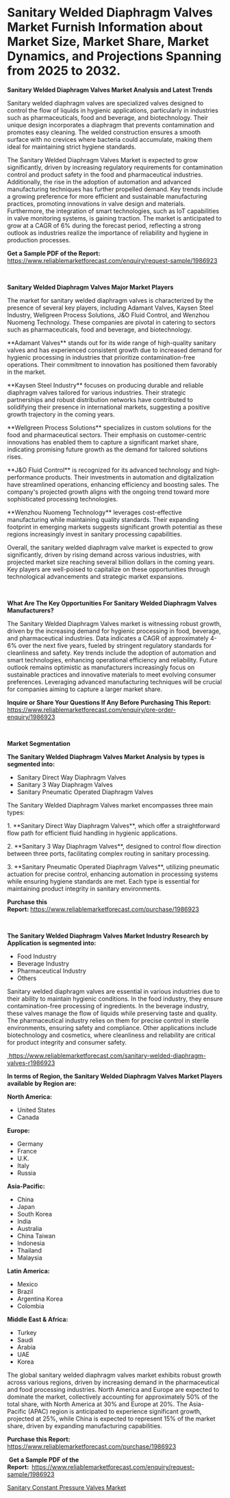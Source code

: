 <p><h1>Sanitary Welded Diaphragm Valves Market Furnish Information about Market Size, Market Share, Market Dynamics, and Projections Spanning from 2025 to 2032.</h1></p><p><strong>Sanitary Welded Diaphragm Valves Market Analysis and Latest Trends</strong></p>
<p><p>Sanitary welded diaphragm valves are specialized valves designed to control the flow of liquids in hygienic applications, particularly in industries such as pharmaceuticals, food and beverage, and biotechnology. Their unique design incorporates a diaphragm that prevents contamination and promotes easy cleaning. The welded construction ensures a smooth surface with no crevices where bacteria could accumulate, making them ideal for maintaining strict hygiene standards.</p><p>The Sanitary Welded Diaphragm Valves Market is expected to grow significantly, driven by increasing regulatory requirements for contamination control and product safety in the food and pharmaceutical industries. Additionally, the rise in the adoption of automation and advanced manufacturing techniques has further propelled demand. Key trends include a growing preference for more efficient and sustainable manufacturing practices, promoting innovations in valve design and materials. Furthermore, the integration of smart technologies, such as IoT capabilities in valve monitoring systems, is gaining traction. The market is anticipated to grow at a CAGR of 6% during the forecast period, reflecting a strong outlook as industries realize the importance of reliability and hygiene in production processes.</p></p>
<p><strong>Get a Sample PDF of the Report:&nbsp;</strong> <a href="https://www.reliablemarketforecast.com/enquiry/request-sample/1986923?utm_campaign=1897&utm_medium=2&utm_source=Github&utm_content=ia&utm_term=02032025&utm_id=sanitary-welded-diaphragm-valves">https://www.reliablemarketforecast.com/enquiry/request-sample/1986923</a></p>
<p>&nbsp;</p>
<p><strong>Sanitary Welded Diaphragm Valves Major Market Players</strong></p>
<p><p>The market for sanitary welded diaphragm valves is characterized by the presence of several key players, including Adamant Valves, Kaysen Steel Industry, Wellgreen Process Solutions, J&O Fluid Control, and Wenzhou Nuomeng Technology. These companies are pivotal in catering to sectors such as pharmaceuticals, food and beverage, and biotechnology.</p><p>**Adamant Valves** stands out for its wide range of high-quality sanitary valves and has experienced consistent growth due to increased demand for hygienic processing in industries that prioritize contamination-free operations. Their commitment to innovation has positioned them favorably in the market.</p><p>**Kaysen Steel Industry** focuses on producing durable and reliable diaphragm valves tailored for various industries. Their strategic partnerships and robust distribution networks have contributed to solidifying their presence in international markets, suggesting a positive growth trajectory in the coming years.</p><p>**Wellgreen Process Solutions** specializes in custom solutions for the food and pharmaceutical sectors. Their emphasis on customer-centric innovations has enabled them to capture a significant market share, indicating promising future growth as the demand for tailored solutions rises.</p><p>**J&O Fluid Control** is recognized for its advanced technology and high-performance products. Their investments in automation and digitalization have streamlined operations, enhancing efficiency and boosting sales. The company's projected growth aligns with the ongoing trend toward more sophisticated processing technologies.</p><p>**Wenzhou Nuomeng Technology** leverages cost-effective manufacturing while maintaining quality standards. Their expanding footprint in emerging markets suggests significant growth potential as these regions increasingly invest in sanitary processing capabilities.</p><p>Overall, the sanitary welded diaphragm valve market is expected to grow significantly, driven by rising demand across various industries, with projected market size reaching several billion dollars in the coming years. Key players are well-poised to capitalize on these opportunities through technological advancements and strategic market expansions.</p></p>
<p>&nbsp;</p>
<p><strong>What Are The Key Opportunities For Sanitary Welded Diaphragm Valves Manufacturers?</strong></p>
<p><p>The Sanitary Welded Diaphragm Valves market is witnessing robust growth, driven by the increasing demand for hygienic processing in food, beverage, and pharmaceutical industries. Data indicates a CAGR of approximately 4-6% over the next five years, fueled by stringent regulatory standards for cleanliness and safety. Key trends include the adoption of automation and smart technologies, enhancing operational efficiency and reliability. Future outlook remains optimistic as manufacturers increasingly focus on sustainable practices and innovative materials to meet evolving consumer preferences. Leveraging advanced manufacturing techniques will be crucial for companies aiming to capture a larger market share.</p></p>
<p><strong>Inquire or Share Your Questions If Any Before Purchasing This Report:</strong> <a href="https://www.reliablemarketforecast.com/enquiry/pre-order-enquiry/1986923?utm_campaign=1897&utm_medium=2&utm_source=Github&utm_content=ia&utm_term=02032025&utm_id=sanitary-welded-diaphragm-valves">https://www.reliablemarketforecast.com/enquiry/pre-order-enquiry/1986923</a></p>
<p>&nbsp;</p>
<p><strong>Market Segmentation</strong></p>
<p><strong>The Sanitary Welded Diaphragm Valves Market Analysis by types is segmented into:</strong></p>
<p><ul><li>Sanitary Direct Way Diaphragm Valves</li><li>Sanitary 3 Way Diaphragm Valves</li><li>Sanitary Pneumatic Operated Diaphragm Valves</li></ul></p>
<p><p>The Sanitary Welded Diaphragm Valves market encompasses three main types: </p><p>1. **Sanitary Direct Way Diaphragm Valves**, which offer a straightforward flow path for efficient fluid handling in hygienic applications.</p><p>2. **Sanitary 3 Way Diaphragm Valves**, designed to control flow direction between three ports, facilitating complex routing in sanitary processing.</p><p>3. **Sanitary Pneumatic Operated Diaphragm Valves**, utilizing pneumatic actuation for precise control, enhancing automation in processing systems while ensuring hygiene standards are met. Each type is essential for maintaining product integrity in sanitary environments.</p></p>
<p><strong>Purchase this Report:&nbsp;</strong><a href="https://www.reliablemarketforecast.com/purchase/1986923?utm_campaign=1897&utm_medium=2&utm_source=Github&utm_content=ia&utm_term=02032025&utm_id=sanitary-welded-diaphragm-valves">https://www.reliablemarketforecast.com/purchase/1986923</a></p>
<p>&nbsp;</p>
<p><strong>The Sanitary Welded Diaphragm Valves Market Industry Research by Application is segmented into:</strong></p>
<p><ul><li>Food Industry</li><li>Beverage Industry</li><li>Pharmaceutical Industry</li><li>Others</li></ul></p>
<p><p>Sanitary welded diaphragm valves are essential in various industries due to their ability to maintain hygienic conditions. In the food industry, they ensure contamination-free processing of ingredients. In the beverage industry, these valves manage the flow of liquids while preserving taste and quality. The pharmaceutical industry relies on them for precise control in sterile environments, ensuring safety and compliance. Other applications include biotechnology and cosmetics, where cleanliness and reliability are critical for product integrity and consumer safety.</p></p>
<p><a href="https://www.reliablemarketforecast.com/sanitary-welded-diaphragm-valves-r1986923?utm_campaign=1897&utm_medium=2&utm_source=Github&utm_content=ia&utm_term=02032025&utm_id=sanitary-welded-diaphragm-valves">&nbsp;https://www.reliablemarketforecast.com/sanitary-welded-diaphragm-valves-r1986923</a></p>
<p><strong>In terms of Region, the Sanitary Welded Diaphragm Valves Market Players available by Region are:</strong></p>
<p>
    <p> <strong> North America: </strong>
        <ul>
            <li>United States</li>
            <li>Canada</li>
        </ul>
        </p> 
    <p> <strong> Europe: </strong>
        <ul>
            <li>Germany</li>
            <li>France</li>
            <li>U.K.</li>
            <li>Italy</li>
            <li>Russia</li>
        </ul>
        </p> 
    <p> <strong> Asia-Pacific: </strong>
        <ul>
            <li>China</li>
            <li>Japan</li>
            <li>South Korea</li>
            <li>India</li>
            <li>Australia</li>
            <li>China Taiwan</li>
            <li>Indonesia</li>
            <li>Thailand</li>
            <li>Malaysia</li>
        </ul>
        </p> 
    <p> <strong> Latin America: </strong>
        <ul>
            <li>Mexico</li>
            <li>Brazil</li>
            <li>Argentina Korea</li>
            <li>Colombia</li>
        </ul>
        </p> 
    <p> <strong> Middle East & Africa: </strong>
        <ul>
            <li>Turkey</li>
            <li>Saudi</li>
            <li>Arabia</li>
            <li>UAE</li>
            <li>Korea</li>
        </ul>
    </p>
    </p>
<p><p>The global sanitary welded diaphragm valves market exhibits robust growth across various regions, driven by increasing demand in the pharmaceutical and food processing industries. North America and Europe are expected to dominate the market, collectively accounting for approximately 50% of the total share, with North America at 30% and Europe at 20%. The Asia-Pacific (APAC) region is anticipated to experience significant growth, projected at 25%, while China is expected to represent 15% of the market share, driven by expanding manufacturing capabilities.</p></p>
<p><strong>Purchase this Report: </strong><a href="https://www.reliablemarketforecast.com/purchase/1986923?utm_campaign=1897&utm_medium=2&utm_source=Github&utm_content=ia&utm_term=02032025&utm_id=sanitary-welded-diaphragm-valves">https://www.reliablemarketforecast.com/purchase/1986923</a></p>
<p>&nbsp;<strong>Get a Sample PDF of the Report:&nbsp;&nbsp;</strong><a href="https://www.reliablemarketforecast.com/enquiry/request-sample/1986923?utm_campaign=1897&utm_medium=2&utm_source=Github&utm_content=ia&utm_term=02032025&utm_id=sanitary-welded-diaphragm-valves">https://www.reliablemarketforecast.com/enquiry/request-sample/1986923</a></p>
<p><strong></strong></p>
<p><p><a href="https://github.com/ChiragRP21/Market-Research-Report-List-7/blob/main/sanitary-constant-pressure-valves-market.md?utm_campaign=1897&utm_medium=2&utm_source=Github&utm_content=ia&utm_term=02032025&utm_id=sanitary-welded-diaphragm-valves">Sanitary Constant Pressure Valves Market</a></p></p>